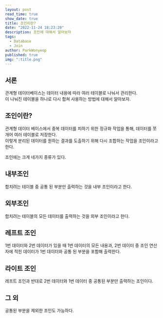 ```yaml
---
layout: post
read_time: true
show_date: true
title: 조인이란?
date: "2022-11-24 18:23:20"
description: 조인에 대해서 알아보자
tags:
  - Database
  - Join
author: ParkWonyeop
published: true
img: ":title.png"
---
```


## 서론

관계형 데이터베이스는 데이터 내용에 따라 여러 테이블로 나눠서 관리한다.  
이 나눠진 테이블을 하나로 다시 합쳐 사용하는 방법에 대해서 알아보자.

## 조인이란?

관계형 데이터 베이스에서 중복 데이터를 피하기 위한 정규화 작업을 통해, 데이터를 쪼개어 여러 테이블로 저장한다.  
이렇게 분리된 데이터를 원하는 결과를 도출하기 위해 다시 조합하는 작업을 조인이라고 한다.

조인에는 크게 네가지 종류가 있다.

## 내부조인

합치려는 테이블 중 공통 된 부분만 출력하는 것을 내부 조인이라고 한다.

## 외부조인

합치려는 테이블의 모든 데이터를 출력하는 것을 외부 조인이라고 한다.

## 레프트 조인

1번 데이터와 2번 데이터가 있을 때 1번 데이터의 모든 내용과, 2번 데이터 중 조인 연산자에 적힌 데이터가 1번 데이터와 공통 된 부분을 포함해 출력한다.

## 라이트 조인

레프트 조인과 반대로 2번 데이터와 1번 데이터 중 공통된 부분만 출력하는 조인이다.

## 그 외

공통된 부분을 제외한 조인도 가능하다.
